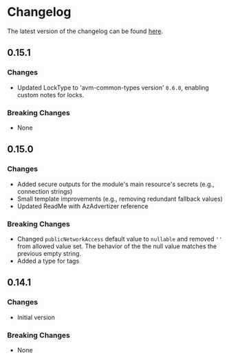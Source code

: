 # Changelog

The latest version of the changelog can be found [here](https://github.com/Azure/bicep-registry-modules/blob/main/avm/res/service-bus/namespace/CHANGELOG.md).

## 0.15.1

### Changes

- Updated LockType to 'avm-common-types version' `0.6.0`, enabling custom notes for locks.

### Breaking Changes

- None

## 0.15.0

### Changes

- Added secure outputs for the module's main resource's secrets (e.g., connection strings)
- Small template improvements (e.g., removing redundant fallback values)
- Updated ReadMe with AzAdvertizer reference

### Breaking Changes

- Changed `publicNetworkAccess` default value to `nullable` and removed `''` from allowed value set. The behavior of the the null value matches the previous empty string.
- Added a type for tags

## 0.14.1

### Changes

- Initial version

### Breaking Changes

- None
